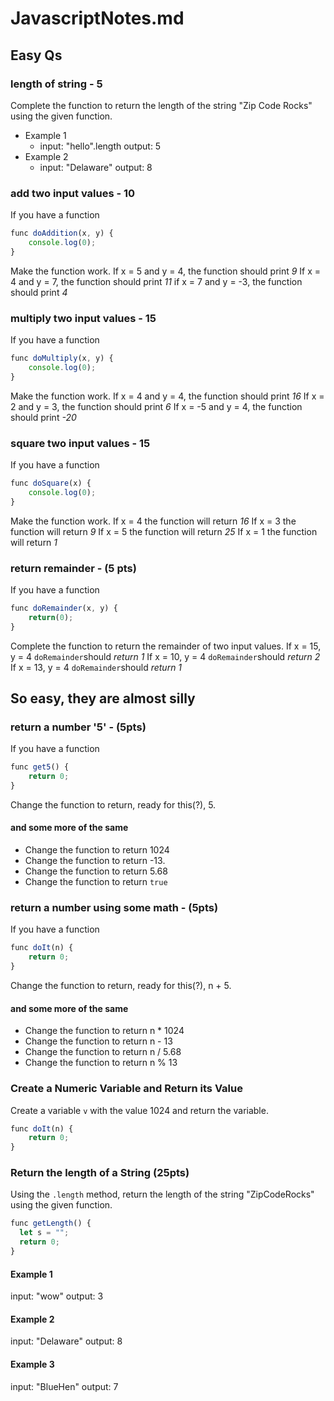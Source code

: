 # JavascriptNotes.md

## Easy Qs

### length of string - 5

Complete the function to return the length of the string "Zip Code Rocks" using the given function.

- Example 1
  - input: "hello".length output: 5
- Example 2
  - input: "Delaware" output: 8

### add two input values - 10

If you have a function

```javascript
func doAddition(x, y) {
    console.log(0);
}
```

Make the function work. 
If x = 5 and y = 4, the function should print *9*
If x = 4 and y = 7, the function should print *11*
if x = 7 and y = -3, the function should print *4*

### multiply two input values - 15

If you have a function

```javascript
func doMultiply(x, y) {
    console.log(0);
}
```

Make the function work. 
If x = 4 and y = 4, the function should print *16*
If x = 2 and y = 3, the function should print *6*
If x = -5 and y = 4, the function should print *-20*

### square two input values - 15

If you have a function

```javascript
func doSquare(x) {
    console.log(0);
}
```

Make the function work. 
If x = 4 the function will return *16*
If x = 3 the function will return *9*
If x = 5 the function will return *25*
If x = 1 the function will return *1*

### return remainder - (5 pts)

If you have a function

```javascript
func doRemainder(x, y) {
    return(0);
}
```

Complete the function to return the remainder of two input values. 
If x = 15, y = 4 `doRemainder`should *return 1*
If x = 10, y = 4 `doRemainder`should *return 2*
If x = 13, y = 4 `doRemainder`should *return 1*

## So easy, they are almost silly

### return a number '5' - (5pts)

If you have a function

```javascript
func get5() {
    return 0;
}
```

Change the function to return, ready for this(?), 5.

#### and some more of the same

- Change the function to return 1024
- Change the function to return -13.
- Change the function to return 5.68 
- Change the function to return `true`


### return a number using some math - (5pts)

If you have a function

```javascript
func doIt(n) {
    return 0;
}
```

Change the function to return, ready for this(?), n + 5.

#### and some more of the same

- Change the function to return n * 1024
- Change the function to return n - 13
- Change the function to return n / 5.68 
- Change the function to return n % 13

### Create a Numeric Variable and Return its Value

Create a variable `v` with the value 1024 and return the variable.


```javascript
func doIt(n) {
    return 0;
}
```

### Return the length of a String (25pts)

Using the `.length` method, return the length of the string "ZipCodeRocks" using the given function.


```javascript
func getLength() {
  let s = "";
  return 0;
}
```

#### Example 1
input: "wow" output: 3
#### Example 2
input: "Delaware" output: 8
#### Example 3
input: "BlueHen" output: 7

